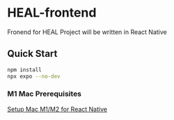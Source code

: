 # HEAL-frontend
Fronend for HEAL Project will be written in React Native

## Quick Start
```bash
npm install
npx expo --no-dev
```

### M1 Mac Prerequisites

[Setup Mac M1/M2 for React Native](https://dev.to/leofolive/setup-macbook-m1-for-react-native-development-4ca7)
